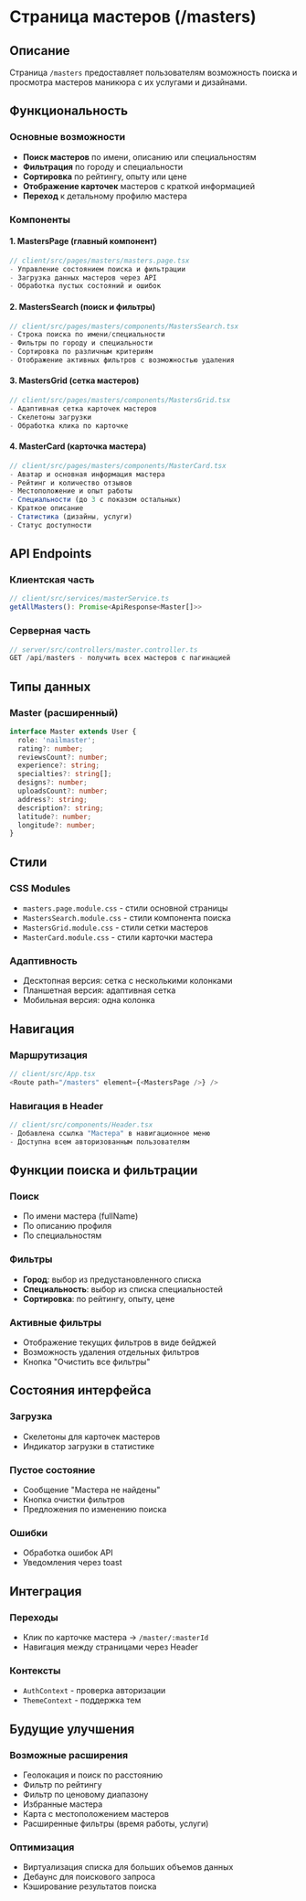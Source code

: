 # Страница мастеров (/masters)

## Описание
Страница `/masters` предоставляет пользователям возможность поиска и просмотра мастеров маникюра с их услугами и дизайнами.

## Функциональность

### Основные возможности
- **Поиск мастеров** по имени, описанию или специальностям
- **Фильтрация** по городу и специальности
- **Сортировка** по рейтингу, опыту или цене
- **Отображение карточек** мастеров с краткой информацией
- **Переход** к детальному профилю мастера

### Компоненты

#### 1. MastersPage (главный компонент)
```typescript
// client/src/pages/masters/masters.page.tsx
- Управление состоянием поиска и фильтрации
- Загрузка данных мастеров через API
- Обработка пустых состояний и ошибок
```

#### 2. MastersSearch (поиск и фильтры)
```typescript
// client/src/pages/masters/components/MastersSearch.tsx
- Строка поиска по имени/специальности
- Фильтры по городу и специальности
- Сортировка по различным критериям
- Отображение активных фильтров с возможностью удаления
```

#### 3. MastersGrid (сетка мастеров)
```typescript
// client/src/pages/masters/components/MastersGrid.tsx
- Адаптивная сетка карточек мастеров
- Скелетоны загрузки
- Обработка клика по карточке
```

#### 4. MasterCard (карточка мастера)
```typescript
// client/src/pages/masters/components/MasterCard.tsx
- Аватар и основная информация мастера
- Рейтинг и количество отзывов
- Местоположение и опыт работы
- Специальности (до 3 с показом остальных)
- Краткое описание
- Статистика (дизайны, услуги)
- Статус доступности
```

## API Endpoints

### Клиентская часть
```typescript
// client/src/services/masterService.ts
getAllMasters(): Promise<ApiResponse<Master[]>>
```

### Серверная часть
```typescript
// server/src/controllers/master.controller.ts
GET /api/masters - получить всех мастеров с пагинацией
```

## Типы данных

### Master (расширенный)
```typescript
interface Master extends User {
  role: 'nailmaster';
  rating?: number;
  reviewsCount?: number;
  experience?: string;
  specialties?: string[];
  designs?: number;
  uploadsCount?: number;
  address?: string;
  description?: string;
  latitude?: number;
  longitude?: number;
}
```

## Стили

### CSS Modules
- `masters.page.module.css` - стили основной страницы
- `MastersSearch.module.css` - стили компонента поиска
- `MastersGrid.module.css` - стили сетки мастеров
- `MasterCard.module.css` - стили карточки мастера

### Адаптивность
- Десктопная версия: сетка с несколькими колонками
- Планшетная версия: адаптивная сетка
- Мобильная версия: одна колонка

## Навигация

### Маршрутизация
```typescript
// client/src/App.tsx
<Route path="/masters" element={<MastersPage />} />
```

### Навигация в Header
```typescript
// client/src/components/Header.tsx
- Добавлена ссылка "Мастера" в навигационное меню
- Доступна всем авторизованным пользователям
```

## Функции поиска и фильтрации

### Поиск
- По имени мастера (fullName)
- По описанию профиля
- По специальностям

### Фильтры
- **Город**: выбор из предустановленного списка
- **Специальность**: выбор из списка специальностей
- **Сортировка**: по рейтингу, опыту, цене

### Активные фильтры
- Отображение текущих фильтров в виде бейджей
- Возможность удаления отдельных фильтров
- Кнопка "Очистить все фильтры"

## Состояния интерфейса

### Загрузка
- Скелетоны для карточек мастеров
- Индикатор загрузки в статистике

### Пустое состояние
- Сообщение "Мастера не найдены"
- Кнопка очистки фильтров
- Предложения по изменению поиска

### Ошибки
- Обработка ошибок API
- Уведомления через toast

## Интеграция

### Переходы
- Клик по карточке мастера → `/master/:masterId`
- Навигация между страницами через Header

### Контексты
- `AuthContext` - проверка авторизации
- `ThemeContext` - поддержка тем

## Будущие улучшения

### Возможные расширения
- Геолокация и поиск по расстоянию
- Фильтр по рейтингу
- Фильтр по ценовому диапазону
- Избранные мастера
- Карта с местоположением мастеров
- Расширенные фильтры (время работы, услуги)

### Оптимизация
- Виртуализация списка для больших объемов данных
- Дебаунс для поискового запроса
- Кэширование результатов поиска 